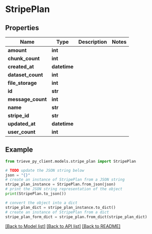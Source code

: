 # StripePlan


## Properties

Name | Type | Description | Notes
------------ | ------------- | ------------- | -------------
**amount** | **int** |  | 
**chunk_count** | **int** |  | 
**created_at** | **datetime** |  | 
**dataset_count** | **int** |  | 
**file_storage** | **int** |  | 
**id** | **str** |  | 
**message_count** | **int** |  | 
**name** | **str** |  | 
**stripe_id** | **str** |  | 
**updated_at** | **datetime** |  | 
**user_count** | **int** |  | 

## Example

```python
from trieve_py_client.models.stripe_plan import StripePlan

# TODO update the JSON string below
json = "{}"
# create an instance of StripePlan from a JSON string
stripe_plan_instance = StripePlan.from_json(json)
# print the JSON string representation of the object
print(StripePlan.to_json())

# convert the object into a dict
stripe_plan_dict = stripe_plan_instance.to_dict()
# create an instance of StripePlan from a dict
stripe_plan_form_dict = stripe_plan.from_dict(stripe_plan_dict)
```
[[Back to Model list]](../README.md#documentation-for-models) [[Back to API list]](../README.md#documentation-for-api-endpoints) [[Back to README]](../README.md)


